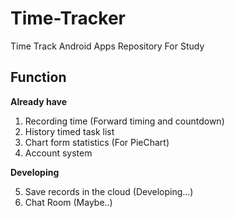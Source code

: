 # Time-Tracker
Time Track Android Apps Repository For Study

## Function
**Already have**

1. Recording time (Forward timing and countdown)
2. History timed task list
3. Chart form statistics (For PieChart)
4. Account system 

**Developing**

5. Save records in the cloud (Developing...)
6. Chat Room (Maybe..)